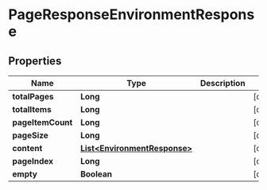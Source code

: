 # PageResponseEnvironmentResponse

## Properties
Name | Type | Description | Notes
------------ | ------------- | ------------- | -------------
**totalPages** | **Long** |  |  [optional]
**totalItems** | **Long** |  |  [optional]
**pageItemCount** | **Long** |  |  [optional]
**pageSize** | **Long** |  |  [optional]
**content** | [**List&lt;EnvironmentResponse&gt;**](EnvironmentResponse.md) |  |  [optional]
**pageIndex** | **Long** |  |  [optional]
**empty** | **Boolean** |  |  [optional]
